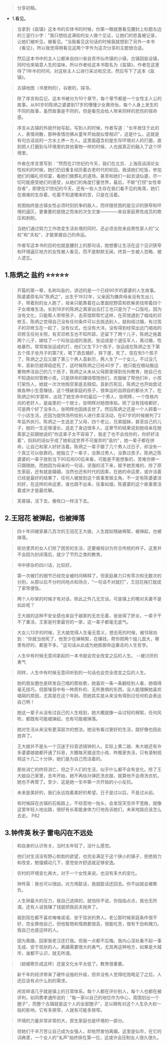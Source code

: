 >分享初稿。

- 1.看见。

>当拿到《盐镇》这本书的实体书的时候，你第一眼就惠看见腰封上标题左边的三竖行小字："我只想给这满街的女人做个见证，让她们的悲喜被记录，让她们被听见，被看见。"当我看见这句话的时候我就想到了另外一本书《看见》，所以我觉得用看见这两个字作为这次分享的主题很合适。

>然后这本书中的主人公都来自四川省自贡市仙市镇的小镇，古镇因盐设镇，同时也来喻意人生的滋味，所以作者给这本书取名为《盐镇》。作者在这里待了1年半的时间，对这些主人公进行采访和交流，然后写下了这本《盐镇》。

>古镇地图（书里附的），谷歌的，探寻。

>除了序言和后记，这本书被分为10个章节，每个章节都是一个女性主人公的故事，从90岁的陈炳之婆婆到17岁的懵懂少女黄欣怡，每个人身上发生的不同的故事，虽然故事是不同的，但是看完会给人带来同样的悲伤的宿命感。

>序言从古镇的外貌开始写起，写到人的时候，作者写道："长年居住于此的人，表情闲散，那种表情仿佛从童年开始就似曾相识"，这是什么，这就是有句古话说的一方水土养一方人。这里面蕴含的是生存环境对人的打磨，直到把人打磨到与环境里的其他事物一样的时候，人也就真正的融入了这个环境里。

>作者在序言里写到："然而在21世纪的今天，我们在北京、上海高谈阔论女性权利的时候，她们仍旧重复经历着古老时代的轮回。我请她们吃饭，参加她们的婚礼坝坝宴，看她们做葬礼的道场，甚至和她们一起去请仙婆，尽一切可能感受她们的感受，从她们的角度打量世界，最后，不断"打捞"女性幸存者"，即使在21世纪的今天，还有一些人生存在我们看不见的角落，她们在艰难的生存着，吃着不知道哪来的苦，只是在活着。

>贫困始终是古镇女性必须时刻抗争的敌人，而伴随贫困的是见识的狭窄和环境的逼仄，更重要的是随之而来的次生灾害————来自家庭男性成员的欺压和剥削。

>当她们通过努力工作改变生活处境的同时，还必须击败来自男性家人的"父权"和"夫权"，才能掌握自己的命运。

>作者写这本书的目的也就是腰封上的那句话，她想要让生活在这个见识狭窄和环境逼仄地方的女性被人看见，而不是默默无闻，终其一生被人忽略、被人遗忘。

## 1.陈炳之 盐约 ⭐⭐⭐⭐⭐

>开篇的第一章，名称叫盐约，讲述的是一个已经90岁的婆婆的人生故事。陈婆婆原名叫"陈炳之"，出生于1932年，父亲因为嫌弃母亲没有生出儿子，带着别的女人跑了，母亲只能靠着在山里面挖野菜和砍柴卖钱带着四个子女艰难生活。长到18岁的陈炳之离家出去打工也只是为了一口饭吃，因为没有文化，只能帮人带带孩子，去茶馆帮帮忙这样，在茶馆遇到了唱戏的邓修玉，陈炳之觉得自己没有任何条件可以去挑选别人，就和结过婚，有过孩子的邓修玉在一起了，没有仪式，也没有大洋。没有得到经常出远门唱戏的邓修玉任何关照，有天邓修玉也不知所踪，还留下了两个儿子，陈炳之拖着两个儿子，嫁给了一个叫张运成的渔民，张运成是个退伍军人，离过婚，性格暴烈，常常挨张运成的打，他们又生下3个孩子，张运成在陈炳之生下第五个孩子坐月子的第7天，喝了酒去捕虾，摔下崖，死了。现在有5个孩子了，陈炳之之后又跟了第三个男人袁新历，两人生了一个女儿，不过没几年，袁新历就得癌症死了，这时候陈炳之已经40岁了，她只能在粮站搬运重物养活自己的几个孩子，陈炳之从未从父母那里得到任何教育，她自己也不知道如何管教小孩，只是拼命的赚钱喂饱他们，衣服破了帮他们补，小孩打架伤人，她就一次次地掏空家底去赔偿。袁新历死后，陈炳之也开始尝试做各种小生意赚钱，这个残破家庭的孩子，很幸运的自顾自的都长大了。在陈炳之80岁那年，出现了她生命中的最后一个男人，张明辉，一个性格内向的老好人，是庙里的一个居士，张明辉对她很体贴，除了没有钱啥都好，可是两个好了没多久，张明辉也因病去世了。然后陈炳之还是一个人顾着一个小店生活，还因为提供场所给别人进行卖淫活动，在87岁的时候被判了2年监外执行。陈炳之一生送走了父母，四个老公，兄弟姐妹，甚至自己的儿子，她的一生足够漫长，送走了身边很多人，这章节的结果说到她母亲在她离家之前跟她说的"你这辈子太不容易了，我走了也不会找你的，你好好活着"，妈妈的话似乎成了她和这世界不可废弃的"盐约"，她一辈子都在拼命，让自己和家人好好活着。陈炳之一辈子跟了几个男人过日子，却没有一个真正可以依靠的。她独立了一辈子，没靠过男人，没靠过孩子。陈炳之陈婆婆的一辈子放到当下90后和00后来看，可能是不能想象的，苦难仿佛一只跟随她，而她因为母亲的一句话，坚强的活下来，赋予她苦难的，除了原生家庭，还有就是婚姻，当然也还有时代的因素，在她的命运里，或许活着已经是最好的结果了，任何人被放到这个故事里做主角，不一定有陈婆婆活的好，在这样的命运里，谁也跳不出来，往事如烟，陈婆婆的这个故事里活着或许才是最优解。

>芙蓉镇，活下去，像牲口一样活下去。

## 2.王冠花 被弹起，也被掸落

>四十年间被家暴几百次的王冠花王大娘，人生就如残破棉絮，被掸起，也被掸落。

>街坊里弄的女人们除了困苦的生活，还要被规训为符合传统的样子。这里并不会因为封闭落后，就少了节烈之类的教育。

>书中掺杂的四川话，比较好。

>第一次被打的细节已经完全被时间稀释了，但家庭暴力只有零次和无数次的分别，从那以后不分时间地点和场合，"一句话不对就打"，王冠花挨打就成了家常便饭。

>两个人吵架的时候才有对话，除此之外几无交谈。可是镇上的哪对夫妻不是如此呢？

>王大娘的这种不安全感也来自于娘家的无衣无着，爸爸得了肝炎，一辈子干不了重活，王家是村里最穷的一家，这一辈子都毫无底气。

>大女儿13岁的时候，王大娘觉得人生毫无意义，想去死的时候，被邻居劝到："你就当他死了，他至少在弹棉絮，在赚钱，帮你把两个娃儿盘大，哪里有好的，都差不多。"这句话从此成为她抵御命运重击的人生哲学。

>人生中有时候无意间拿起的一本书就会完全改变之后的人生。 --被讨厌的勇气

>同样，人生中有时候无意间听到的一句话也会完全改变之后的人生。

>她的朋友圈也是转发自己唱的那些歌，她喜欢一条一条翻给别人看，她唱得毫无技巧，但那嗓音中有一种质朴的、无所畏惧的东西，没人能理解她喜欢唱隔的原因，尤其是在这个年龄。而她其实是从来没有得到过任何机会表达自己啊！

>她这一辈子从没有过自己的人生规划，她大概就像一朵过轻的棉絮，任何风吹，都既有可能被弹起，也有可能被掸落。

>她对生活从来没有更深层次的想法，她没有看过更好的生活，就好像也因此放弃了。

>王大娘并不是头一个沉迷于抖音滤镜钟的人。实际上黄二娘、朱大娘还有许多婆婆娘娘都开通了抖音，大概每天接送完小孩、昨晚家务活，只有录制视频这十几二十分钟，她们是为自己而活着的。

>那些消亡的终将消亡，但之于人们的生活，似乎什么都不会有变化。除了王大娘自己家里，去年开始，她不再给孙弹匠洗衣服，就算他不会用洗衣机，她也不再管了。至少，这是她一生中第一次开始的小小反抗。

>未来是美好的，我们永远抱着美好的希望。日子是过以后，不是过从前。

>有时候踩在古镇的石板路上，不经意地一抬头，会发现天空并不宽敞，就像这里年轻人地出路，很好有长辈能身体力行地告诉她们，未来地路应该怎么去走。 P82

## 3.钟传英 秋子 雷电闪在不远处

>和自身的认识有关，当时太年轻了，没什么感觉。

>他们对生活没有野心勃勃的欲望，也完全满足于这个狭小的镇子，拒绝努力和改变，勉强蠕动几下，感觉些许舒适就足够安逸。

>农村的环境变化再大，对于一个女性来说，也没有多大的变化。

>钟传英：我也可以很凶，对方用脏话，我就脏话还回去。你不凶就会被欺负。

>人生钟最大的压力，我自己选择的，就怕你不说，你指指点点，我也无所谓。还有人说我赚了钱就把我前夫抛弃了。

>我到现在都不喜欢唯唯诺诺、安于现状的男人。老公那时候家庭条件很不好，完全靠他自己，但他智商和情商都很高，很能吃苦，很有干劲和魄力。我自己也是这样的人。

>因为离婚，回家我老汉还打我。但我一点都不后悔。我内心深处看不起一事无成、安于现状的人。离婚需要很大的勇气，尤其再这种地方，如果是大城市，谁都不认识，就无所谓。

>（她被欺负成这样）还是文化水平太低了。教育很重要。

>新千年的经济带来了硬件设施的升级，但并没有人觉得吃饱喝足了之后，人还应该有点什么别的需求。

>闲言碎语几乎就是镇上的日常体系。每个人都在评价别人，每个人也都在被评判，如同费孝通所说的："每一家以自己的地位作为中心，周围划出一个圈子"，而整个古镇就是这个人的全部圈子"，足以拥有对这个人生杀大权一般的影响，它有多狭窄，人就有可能多狭窄。

>环境的力量非常非常的大，原生家庭也是环境的一部分。

>但她们千辛万苦让自己成为女强人，却依然害怕离婚。这里是仙市，在它的词典里，一个女人的"名声"始终排在第一位，这或许会压制女人很久很久。
